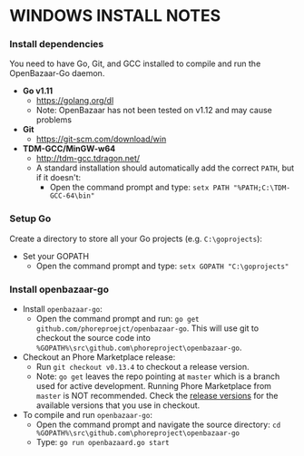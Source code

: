 WINDOWS INSTALL NOTES
====================

### Install dependencies

You need to have Go, Git, and GCC installed to compile and run the OpenBazaar-Go daemon.

- **Go v1.11**
    + https://golang.org/dl
    + Note: OpenBazaar has not been tested on v1.12 and may cause problems
- **Git**
    + https://git-scm.com/download/win
- **TDM-GCC/MinGW-w64**
    + http://tdm-gcc.tdragon.net/ 
    + A standard installation should automatically add the correct `PATH`, but if it doesn't:
        * Open the command prompt and type: `setx PATH "%PATH;C:\TDM-GCC-64\bin"`

### Setup Go

Create a directory to store all your Go projects (e.g. `C:\goprojects`):

- Set your GOPATH
    + Open the command prompt and type: `setx GOPATH "C:\goprojects"`

### Install openbazaar-go

- Install `openbazaar-go`:
    + Open the command prompt and run: `go get github.com/phoreproejct/openbazaar-go`. This will use git to checkout the source code into `%GOPATH%\src\github.com\phoreproject\openbazaar-go`.
- Checkout an Phore Marketplace release:
    + Run `git checkout v0.13.4` to checkout a release version.
    + Note: `go get` leaves the repo pointing at `master` which is a branch used for active development. Running Phore Marketplace from `master` is NOT recommended. Check the [release versions](https://github.com/phoreproject/openbazaar-go/releases) for the available versions that you use in checkout.
- To compile and run `openbazaar-go`:
    + Open the command prompt and navigate the source directory: `cd %GOPATH%\src\github.com\phoreproject\openbazaar-go` 
    + Type: `go run openbazaard.go start`
